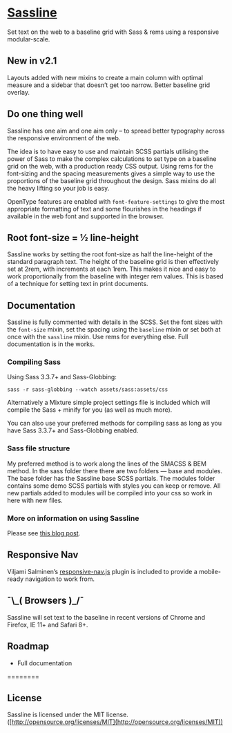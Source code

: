 # [Sassline](http://sassline.com)

Set text on the web to a baseline grid with Sass & rems using a responsive modular-scale.

## New in v2.1

Layouts added with new mixins to create a main column with optimal measure and a sidebar that doesn’t get too narrow. Better baseline grid overlay.

## Do one thing well

Sassline has one aim and one aim only – to spread better typography across the responsive environment of the web.

The idea is to have easy to use and maintain SCSS partials utilising the power of Sass to make the complex calculations to set type on a baseline grid on the web, with a production ready CSS output. Using rems for the font-sizing and the spacing measurements gives a simple way to use the proportions of the baseline grid throughout the design. Sass mixins do all the heavy lifting so your job is easy.

OpenType features are enabled with `font-feature-settings` to give the most appropriate formatting of text and some flourishes in the headings if available in the web font and supported in the browser.

## Root font-size = ½ line-height

Sassline works by setting the root font-size as half the line-height of the standard paragraph text. The height of the baseline grid is then effectively set at 2rem, with increments at each 1rem. This makes it nice and easy to work proportionally from the baseline with integer rem values. This is based of a technique for setting text in print documents.

## Documentation

Sassline is fully commented with details in the SCSS. Set the font sizes with the `font-size` mixin, set the spacing using the `baseline` mixin or set both at once with the `sassline` mixin. Use rems for everything else. Full documentation is in the works.

### Compiling Sass

Using Sass 3.3.7+ and Sass-Globbing:

`sass -r sass-globbing --watch assets/sass:assets/css`

Alternatively a Mixture simple project settings file is included which will compile the Sass + minify for you (as well as much more).

You can also use your preferred methods for compiling sass as long as you have Sass 3.3.7+ and Sass-Globbing enabled.

### Sass file structure

My preferred method is to work along the lines of the SMACSS & BEM method. In the sass folder there there are two folders — base and modules. The base folder has the Sassline base SCSS partials. The modules folder contains some demo SCSS partials with styles you can keep or remove. All new partials added to modules will be compiled into your css so work in here with new files.

### More on information on using Sassline

Please see [this blog post](https://jakegiltsoff.co.uk/posts/sassline-v2-0).

## Responsive Nav

Viljami Salminen’s [responsive-nav.js](https://github.com/viljamis/responsive-nav.js) plugin is included to provide a mobile-ready navigation to work from.


## ¯\\\_( Browsers )_/¯

Sassline will set text to the baseline in recent versions of Chrome and Firefox, IE 11+ and Safari 8+.

## Roadmap

- Full documentation

========

## License

Sassline is licensed under the MIT license. ([http://opensource.org/licenses/MIT](http://opensource.org/licenses/MIT))
